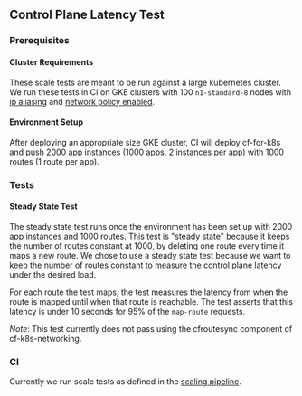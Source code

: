 ## Control Plane Latency Test

### Prerequisites
#### Cluster Requirements

These scale tests are meant to be run against a large kubernetes cluster. We run
these tests in CI on GKE clusters with 100 `n1-standard-8` nodes with [ip
aliasing](https://cloud.google.com/sdk/gcloud/reference/beta/container/clusters/create#--enable-ip-alias)
and [network policy
enabled](https://cloud.google.com/sdk/gcloud/reference/beta/container/clusters/create#--enable-network-policy).

#### Environment Setup

After deploying an appropriate size GKE cluster, CI will deploy cf-for-k8s and
push 2000 app instances (1000 apps, 2 instances per app) with 1000 routes (1 route
per app).

### Tests
#### Steady State Test

The steady state test runs once the environment has been set up with 2000 app
instances and 1000 routes. This test is "steady state" because it keeps the
number of routes constant at 1000, by deleting one route every time it maps a
new route.  We chose to use a steady state test because we want to keep the
number of routes constant to measure the control plane latency under the desired
load.

For each route the test maps, the test measures the latency from when the route
is mapped until when that route is reachable. The test asserts that this latency
is under 10 seconds for 95% of the `map-route` requests.

_Note_: This test currently does not pass using the cfroutesync component of
cf-k8s-networking.

### CI
Currently we run scale tests as defined in the [scaling
pipeline](../scaling.yml).
